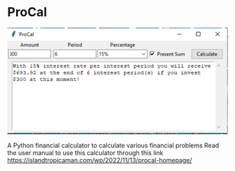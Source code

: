 # ProCal

![alt text](https://github.com/mustcoded/ProCal/blob/main/2022-11-13%20at%2014-11-49.png)

A Python financial calculator to calculate various financial problems
Read the user manual to use this calculator through this link https://islandtropicaman.com/wp/2022/11/13/procal-homepage/
